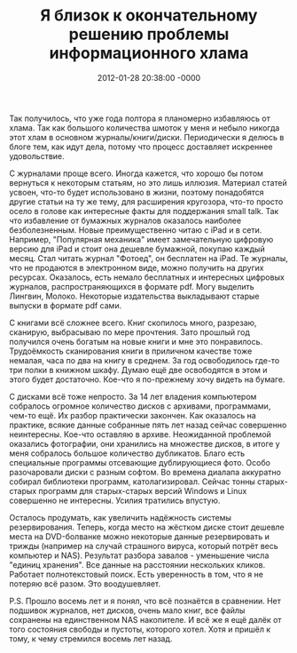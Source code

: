 ﻿---
layout: post
title:  "Я близок к окончательному решению проблемы информационного хлама"
date: 2012-01-28 20:38:00 -0000
tags: minimalism
---

Так получилось, что уже года полтора я планомерно избавляюсь от хлама. Так как большого количества шмоток у меня и небыло никогда этот хлам в основном журналы/книги/диски. Периодически я делюсь в блоге тем, как идут дела, потому что процесс доставляет искреннее удовольствие.

С журналами проще всего. Иногда кажется, что хорошо бы потом вернуться к некоторым статьям, но это лишь иллюзия. Материал статей усвоен, что-то будет использовано в жизни, поэтому понадобятся другие статьи на ту же тему, для расширения кругозора, что-то просто осело в голове как интересные факты для поддержания small talk. Так что избавление от бумажных журналов оказалось наиболее безболезненным. Новые преимущественно читаю с iPad и в сети. Например, "Популярная механика" имеет замечательную цифровую версию для iPad и стоит она дешевле бумажной, покупаю каждый месяц. Стал читать журнал "Фотоед", он бесплатен на iPad. Те журналы, что не продаются в электронном виде, можно получить на других ресурсах. Оказалось, есть немало бесплатных и интересных цифровых журналов, распространяющихся в формате pdf. Могу выделить Лингвин, Молоко. Некоторые издательства выкладывают старые выпуски в формате pdf сами.

С книгами всё сложнее всего. Книг скопилось много, разрезаю, сканирую, выбрасываю по мере прочтения. Зато прошлый год получился очень богатым на новые книги и мне это понравилось. Трудоёмкость сканирования книги в приличном качестве тоже немалая, часа по два на книгу в среднем. За год освободилось где-то три полки в книжном шкафу. Думаю ещё две освободятся в этом и этого будет достаточно. Кое-что я по-прежнему хочу видеть на бумаге.

С дисками всё тоже непросто. За 14 лет владения компьютером собралось огромное количество дисков с архивами, программами, чем-то ещё. Их разбор практически закончен. Как оказалось на практике, всякие данные собранные пять лет назад сейчас совершенно неинтересны. Кое-что оставляю в архиве. Неожиданной проблемой оказались фотографии, они хранились на множестве дисков, в итоге у меня собралось большое количество дубликатов. Благо есть специальные программы отсевающие дублирующиеся фото. Особо разочаровали диски с разным софтом. Во времена диалапа аккуратно собирал библиотеки программ, католагизировал. Сейчас тонны старых-старых программ для старых-старых версий Windows и Linux совершенно не интересны. Усилия тратились впустую.

Осталось продумать, как увеличить надёжность системы резервирования. Теперь, когда место на жёстком диске стоит дешевле места на DVD-болванке можно некоторые данные резервировать и трижды (например на случай страшного вируса, который потрёт весь компьютер и NAS). Результат разбора завалов - уменьшение числа "единиц хранения". Все данные на расстоянии нескольких кликов. Работает полнотекстовый поиск. Есть уверенность в том, что я не потеряю всё разом. Это воодушевляет.

P.S. Прошло восемь лет и я понял, что всё познаётся в сравнении. Нет подшивок журналов, нет дисков, очень мало книг, все файлы сохранены на единственном NAS накопителе. И всё же я ещё далёк от того состояния свободы и пустоты, которого хотел. Хотя и пришёл к тому, к чему стремился восемь лет назад.